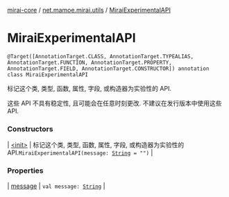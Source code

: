 [mirai-core](../../index.md) / [net.mamoe.mirai.utils](../index.md) / [MiraiExperimentalAPI](./index.md)

# MiraiExperimentalAPI

`@Target([AnnotationTarget.CLASS, AnnotationTarget.TYPEALIAS, AnnotationTarget.FUNCTION, AnnotationTarget.PROPERTY, AnnotationTarget.FIELD, AnnotationTarget.CONSTRUCTOR]) annotation class MiraiExperimentalAPI`

标记这个类, 类型, 函数, 属性, 字段, 或构造器为实验性的 API.

这些 API 不具有稳定性, 且可能会在任意时刻更改.
不建议在发行版本中使用这些 API.

### Constructors

| [&lt;init&gt;](-init-.md) | 标记这个类, 类型, 函数, 属性, 字段, 或构造器为实验性的 API.`MiraiExperimentalAPI(message: `[`String`](https://kotlinlang.org/api/latest/jvm/stdlib/kotlin/-string/index.html)` = "")` |

### Properties

| [message](message.md) | `val message: `[`String`](https://kotlinlang.org/api/latest/jvm/stdlib/kotlin/-string/index.html) |

